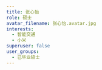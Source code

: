 ```yaml
---
title: 张心怡
role: 硕士
avatar_filename: 张心怡.avatar.jpg
interests:
  - 智能交通
  - 小米
superuser: false
user_groups:
  - 已毕业硕士
---
```


